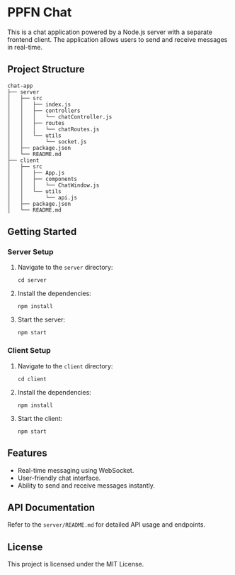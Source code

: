 # PPFN Chat

This is a chat application powered by a Node.js server with a separate frontend client. The application allows users to send and receive messages in real-time.

## Project Structure

```
chat-app
├── server
│   ├── src
│   │   ├── index.js
│   │   ├── controllers
│   │   │   └── chatController.js
│   │   ├── routes
│   │   │   └── chatRoutes.js
│   │   └── utils
│   │       └── socket.js
│   ├── package.json
│   └── README.md
├── client
│   ├── src
│   │   ├── App.js
│   │   ├── components
│   │   │   └── ChatWindow.js
│   │   └── utils
│   │       └── api.js
│   ├── package.json
│   └── README.md
```

## Getting Started

### Server Setup

1. Navigate to the `server` directory:
   ```
   cd server
   ```

2. Install the dependencies:
   ```
   npm install
   ```

3. Start the server:
   ```
   npm start
   ```

### Client Setup

1. Navigate to the `client` directory:
   ```
   cd client
   ```

2. Install the dependencies:
   ```
   npm install
   ```

3. Start the client:
   ```
   npm start
   ```

## Features

- Real-time messaging using WebSocket.
- User-friendly chat interface.
- Ability to send and receive messages instantly.

## API Documentation

Refer to the `server/README.md` for detailed API usage and endpoints.

## License

This project is licensed under the MIT License.